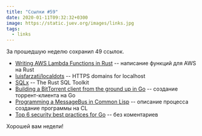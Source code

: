 ```yaml
---
title: "Ссылки #59"
date: 2020-01-11T09:32:32+0300
image: https://static.juev.org/images/links.jpg
tags:
  - links
---
```

За прошедшую неделю сохранил 49 ссылок.

* [Writing AWS Lambda Functions in Rust](https://silentbyte.com/writing-aws-lambda-functions-in-rust/) -- написание функций для AWS на Rust
* [luisfarzati/localdots](https://github.com/luisfarzati/localdots) -- HTTPS domains for localhost
* [SQLx](https://github.com/launchbadge/sqlx) -- The Rust SQL Toolkit
* [Building a BitTorrent client from the ground up in Go](https://blog.jse.li/posts/torrent/) -- создание торрент-клиента на Go
* [Programming a MessageBus in Common Lisp](https://www.youtube.com/watch?v=CNFr7zIfyeM&feature=youtu.be) -- описание процесса создание программы на CL
* [Top 6 security best practices for Go](https://blog.sqreen.com/top-6-security-best-practices-for-go/) -- без коментариев

Хорошей вам недели!
